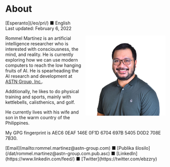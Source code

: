 About
=====

<div class="center">[Esperanto](/eo/pri/) ■ English</div>
<div class="center">Last updated: February 6, 2022</div>

<div>
<img src="/bil/ebzzry.webp" style="float: right; width: 50%; margin: 0px 0px 0px 10px">

Rommel Martínez is an artificial intelligence researcher who is interested with
consciousness, the mind, and reality. He is currently exploring how we can use
modern computers to reach the low hanging fruits of AI. He is spearheading the
AI research and development at
[ASTN Group, Inc.](https://astn-group.com).

Additionally, he likes to do physical training and sports, mainly with
kettlebells, calisthenics, and golf.

He currently lives with his wife and son in the warm country of the Philippines.

My GPG fingerprint is AEC6 0EAF 146E 0F1D 6704 697B 5405 D0D2 708E 7B30.
</div>
<div class="center">
[Email](mailto:rommel.martinez@astn-group.com) ■ [Publika ŝlosilo](/dat/rommel.martinez@astn-group.com.pub.asc) ■ [LinkedIn](https://www.linkedin.com/feed/) ■ [Twitter](https://twitter.com/ebzzry)<br>
</div>
